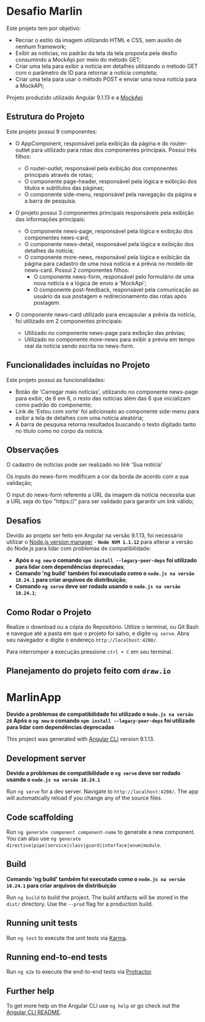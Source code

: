 # Desafio Marlin

Este projeto tem por objetivo:
- Recriar o estilo da imagem  utilizando HTML e CSS, sem auxílio de nenhum framework;
- Exibir as notícias, no padrão da tela da tela proposta pela desfio consumindo a MockApi por meio do método GET;
- Criar uma tela para exibir a notícia em detalhes utilizando o método GET com o parâmetro de ID para retornar a notícia completa;
- Criar uma tela para usar o método POST e enviar uma nova notícia para a MockAPi;

Projeto produzido utilizado Angular 9.1.13 e a [MockApi](https://5cf9ae9df26e8c00146cff8d.mockapi.io/api/v1/post)

## Estrutura do Projeto

Este projeto possui 9 componentes:
- O AppComponent, responsável pela exibição da página e do router-outlet para utilizado para rotas dos componentes principais. Possui três filhos:
  - O router-outlet, responsável pela exibição dos componentes principais através de rotas;
  - O componente page-header, responsável pela lógica e exibição dos títulos e subtítulos das páginas;
  - O componente side-menu, responsável pela navegação da página e a barra de pesquisa.

- O projeto possui 3 componentes principais responsáveis pela exibição das informações principais:
  - O componente news-page, responsável pela lógica e exibição dos componentes news-card;
  - O componente news-detail, responsável pela lógica e exibição dos detalhes da notícia;
  - O componente more-news, responsável pela lógica e exibição da página para cadastro de uma nova notícia e a prévia no modelo de news-card. Possui 2 componentes filhos:
    - O componente news-form, responsável pelo formulário de uma nova noticia e a lógica de envio a 'MockApi';  
    - O componente post-feedback, responsável pela comunicação ao usuário da sua postagem e redirecionamento das rotas após postagem.

- O componente news-card utilizado para encapsular a prévia da notícia, foi utilizado em 2 componentes principais:
  - Utilizado no componente news-page para exibição das prévias;
  - Utilizado no componente more-news para exibir a prévia em tempo real da noticia sendo escrita no news-form.

## Funcionalidades incluídas no Projeto

Este projeto possui as funcionalidades:
- Botão de 'Carregar mais notícias', utilizando no componente news-page para exibir, de 6 em 6, o resto das notícias além das 6 que inicializam como padrão do componente;
- Link de 'Estou com sorte' foi adicionado ao componente side-menu para exibir a tela de detalhes com uma notícia aleatória;
- A barra de pesquisa retorna resultados buscando o texto digitado tanto no titulo como no corpo da notícia.

## Observações

O cadastro de notícias pode ser realizado no link 'Sua notícia'

Os inputs do news-form modificam a cor da borda de acordo com a sua validação;

O input do news-form referente a URL da imagem da notícia necessita que a URL seja do tipo "https://" para ser validado para garantir um link válido;

## Desafios

Devido ao projeto ser feito em Angular na versão 9.1.13, foi necessário utilizar o [Node.js version manager](https://github.com/coreybutler/nvm-windows) -  **`Node NVM 1.1.12`**
para alterar a versão do Node.js para lidar com problemas de compatibilidade:
  - **Após o `ng new` o comando `npm install --legacy-peer-deps` foi utilizado para lidar com dependências deprecadas**;
  - **Comando 'ng build' também foi executado como o `node.js na versão 10.24.1` para criar arquivos de distribuição**;
  - **Comando `ng serve` deve ser rodado usando o `node.js na versão 10.24.1`**;

## Como Rodar o Projeto

Realize o download ou a cópia do Repositório. Utilize o terminal, ou Git Bash e navegue até a pasta em que o projeto foi salvo, e digite `ng serve`. 
Abra seu navegador e digite o endereço `http://localhost:4200/`. 

Para interromper a execução pressione `ctrl + C` em seu terminal.

## Planejamento do projeto feito com `draw.io`


# MarlinApp

  **Devido a problemas de compatibilidade foi utilizado o `Node.js na versão 20`**
  **Após o `ng new` o comando `npm install --legacy-peer-deps` foi utilizado para lidar com dependências deprecadas**
  
This project was generated with [Angular CLI](https://github.com/angular/angular-cli) version 9.1.13.

## Development server

**Devido a problemas de compatibilidade o `ng serve` deve ser rodado usando o `node.js na versão 10.24.1`**

Run `ng serve` for a dev server. Navigate to `http://localhost:4200/`. The app will automatically reload if you change any of the source files.

## Code scaffolding

Run `ng generate component component-name` to generate a new component. You can also use `ng generate directive|pipe|service|class|guard|interface|enum|module`.

## Build

**Comando 'ng build' também foi executado como o `node.js na versão 10.24.1` para criar arquivos de distribuição**

Run `ng build` to build the project. The build artifacts will be stored in the `dist/` directory. Use the `--prod` flag for a production build.

## Running unit tests

Run `ng test` to execute the unit tests via [Karma](https://karma-runner.github.io).

## Running end-to-end tests

Run `ng e2e` to execute the end-to-end tests via [Protractor](http://www.protractortest.org/).

## Further help

To get more help on the Angular CLI use `ng help` or go check out the [Angular CLI README](https://github.com/angular/angular-cli/blob/master/README.md).



